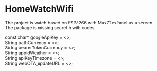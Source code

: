 # HomeWatchWifi

The project is watch based on ESP8266 with Max72xxPanel as a screen<br>
The package is missing secret.h with codes<br>

const char* googleApiKey = <>;<br>
String pathCurrency = <>;<br>
String bearerTokenCurrency = <>;<br>
String appidWeather = <>;<br>
String apiKeyTimezone = <>;<br>
String webOTA_updateURL = <>;<br>
